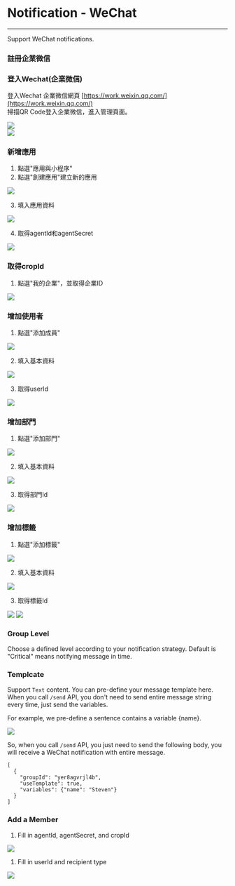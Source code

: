 # Notification - WeChat

---

Support WeChat notifications.

### 註冊企業微信

### 登入Wechat\(企業微信\)

登入Wechat 企業微信網頁 [https://work.weixin.qq.com/](https://work.weixin.qq.com/)  
掃描QR Code登入企業微信，進入管理頁面。

![](/assets/wechat_business_login.png)  
![](/assets/wechat_business_login_qrcode.png)

### 新增應用

1. 點選"應用與小程序"
2. 點選"創建應用"建立新的應用

![](/assets/wechat_business_add_application.png)

3. 填入應用資料

![](/assets/wechat_business_input_application.png)

4. 取得agentId和agentSecret

![](/assets/wechat_business_application_info.png)

### 取得cropId

1. 點選"我的企業"，並取得企業ID

![](/assets/wechat_business_info.png)

### 增加使用者

1. 點選"添加成員"

![](/assets/wechat_business_add_user.png)

2. 填入基本資料

![](/assets/wechat_business_user_info.png)

3. 取得userId

![](/assets/wechat_business_userId.png)

### 增加部門

1. 點選"添加部門"

![](/assets/wechat_business_add_party.png)

2. 填入基本資料

![](/assets/wechat_business_party_info.png)

3. 取得部門Id

![](/assets/wechat_business_partyId.png)

### 增加標籤

1. 點選"添加標籤"

![](/assets/wechat_business_add_tag.png)

2. 填入基本資料

![](/assets/wechat_business_tag_info.png)

3. 取得標籤Id

![](/assets/wechat_business_tagId1.png)
![](/assets/wechat_business_tagId2.png)

### Group Level

Choose a defined level according to your notification strategy. Default is "Critical" means notifying message in time.

### Templcate

Support `Text` content. You can pre-define your message template here. When you call `/send` API, you don't need to send entire message string every time, just send the variables.

For example, we pre-define a sentence contains a variable {name}.

![](/assets/text_template.png)

So, when you call `/send` API, you just need to send the following body, you will receive a WeChat notification with entire message.

```
[
  {
    "groupId": "yer8agvrjl4b",
    "useTemplate": true,
    "variables": {"name": "Steven"}
  }
]
```

### Add a Member

1. Fill in agentId, agentSecret, and cropId

![](/assets/wechat_business_add_member1.png)

1. Fill in userId and recipient type

![](/assets/wechat_business_add_member2.png)

